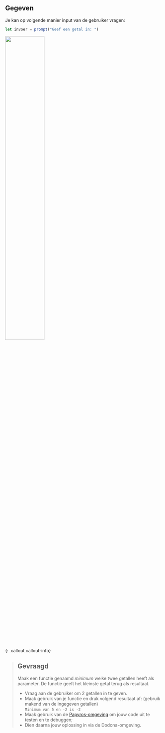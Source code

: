 ## Gegeven
Je kan op volgende manier input van de gebruiker vragen:
``` Javascript
let invoer = prompt("Geef een getal in: ")
```

<img src="https://images.pexels.com/photos/6256068/pexels-photo-6256068.jpeg?cs=srgb&dl=pexels-karolina-grabowska-6256068.jpg&fm=jpg&w=640&h=427&_gl=1*1jvgzhi*_ga*MzM2NTYwNzI2LjE3MjQxNTM5OTI.*_ga_8JE65Q40S6*MTcyNDE1Mzk5MS4xLjEuMTcyNDE1NTA0OS4wLjAuMA.." width="50%"/>


{: .callout.callout-info}
> ## Gevraagd
> Maak een functie genaamd *minimum* welke twee getallen heeft als parameter. De functie geeft het kleinste getal terug als resultaat.
> * Vraag aan de gebruiker om 2 getallen in te geven.
> * Maak gebruik van je functie en druk volgend resultaat af: (gebruik makend van de ingegeven getallen)<br>
`Minimum van 5 en -2 is -2`
> * Maak gebruik van de [Papyros-omgeving](https://papyros.dodona.be/?locale=nl&language=JavaScript) om jouw code uit te testen en te debuggen;
> * Dien daarna jouw oplossing in via de Dodona-omgeving. 


